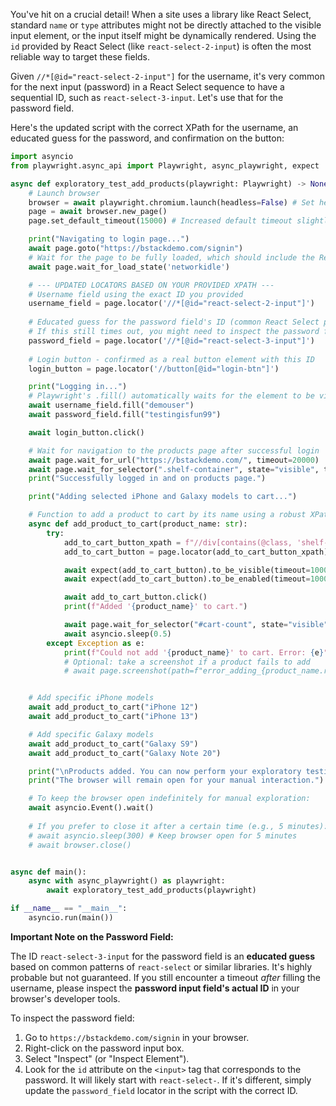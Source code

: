 You've hit on a crucial detail! When a site uses a library like React Select, standard `name` or `type` attributes might not be directly attached to the visible input element, or the input itself might be dynamically rendered. Using the `id` provided by React Select (like `react-select-2-input`) is often the most reliable way to target these fields.

Given `//*[@id="react-select-2-input"]` for the username, it's very common for the next input (password) in a React Select sequence to have a sequential ID, such as `react-select-3-input`. Let's use that for the password field.

Here's the updated script with the correct XPath for the username, an educated guess for the password, and confirmation on the button:

```python
import asyncio
from playwright.async_api import Playwright, async_playwright, expect

async def exploratory_test_add_products(playwright: Playwright) -> None:
    # Launch browser
    browser = await playwright.chromium.launch(headless=False) # Set headless=False to see the browser
    page = await browser.new_page()
    page.set_default_timeout(15000) # Increased default timeout slightly to 15 seconds

    print("Navigating to login page...")
    await page.goto("https://bstackdemo.com/signin")
    # Wait for the page to be fully loaded, which should include the React Select inputs
    await page.wait_for_load_state('networkidle') 

    # --- UPDATED LOCATORS BASED ON YOUR PROVIDED XPATH ---
    # Username field using the exact ID you provided
    username_field = page.locator('//*[@id="react-select-2-input"]')
    
    # Educated guess for the password field's ID (common React Select pattern)
    # If this still times out, you might need to inspect the password field's ID in your browser.
    password_field = page.locator('//*[@id="react-select-3-input"]') 
    
    # Login button - confirmed as a real button element with this ID
    login_button = page.locator('//button[@id="login-btn"]') 

    print("Logging in...")
    # Playwright's .fill() automatically waits for the element to be visible, enabled, and editable
    await username_field.fill("demouser")
    await password_field.fill("testingisfun99")

    await login_button.click()

    # Wait for navigation to the products page after successful login
    await page.wait_for_url("https://bstackdemo.com/", timeout=20000) 
    await page.wait_for_selector(".shelf-container", state="visible", timeout=20000) # Wait for products to load
    print("Successfully logged in and on products page.")

    print("Adding selected iPhone and Galaxy models to cart...")

    # Function to add a product to cart by its name using a robust XPath
    async def add_product_to_cart(product_name: str):
        try:
            add_to_cart_button_xpath = f"//div[contains(@class, 'shelf-item') and .//p[text()='{product_name}']]/div[contains(@class, 'shelf-item__footer')]//button[contains(@class, 'buy-btn')]"
            add_to_cart_button = page.locator(add_to_cart_button_xpath)

            await expect(add_to_cart_button).to_be_visible(timeout=10000)
            await expect(add_to_cart_button).to_be_enabled(timeout=10000)

            await add_to_cart_button.click()
            print(f"Added '{product_name}' to cart.")

            await page.wait_for_selector("#cart-count", state="visible")
            await asyncio.sleep(0.5)
        except Exception as e:
            print(f"Could not add '{product_name}' to cart. Error: {e}")
            # Optional: take a screenshot if a product fails to add
            # await page.screenshot(path=f"error_adding_{product_name.replace(' ', '_')}.png")


    # Add specific iPhone models
    await add_product_to_cart("iPhone 12")
    await add_product_to_cart("iPhone 13")

    # Add specific Galaxy models
    await add_product_to_cart("Galaxy S9")
    await add_product_to_cart("Galaxy Note 20")

    print("\nProducts added. You can now perform your exploratory testing.")
    print("The browser will remain open for your manual interaction.")

    # To keep the browser open indefinitely for manual exploration:
    await asyncio.Event().wait()
    
    # If you prefer to close it after a certain time (e.g., 5 minutes):
    # await asyncio.sleep(300) # Keep browser open for 5 minutes
    # await browser.close()


async def main():
    async with async_playwright() as playwright:
        await exploratory_test_add_products(playwright)

if __name__ == "__main__":
    asyncio.run(main())
```

**Important Note on the Password Field:**

The ID `react-select-3-input` for the password field is an **educated guess** based on common patterns of `react-select` or similar libraries. It's highly probable but not guaranteed. If you still encounter a timeout *after* filling the username, please inspect the **password input field's actual ID** in your browser's developer tools.

To inspect the password field:
1.  Go to `https://bstackdemo.com/signin` in your browser.
2.  Right-click on the password input box.
3.  Select "Inspect" (or "Inspect Element").
4.  Look for the `id` attribute on the `<input>` tag that corresponds to the password. It will likely start with `react-select-`. If it's different, simply update the `password_field` locator in the script with the correct ID.